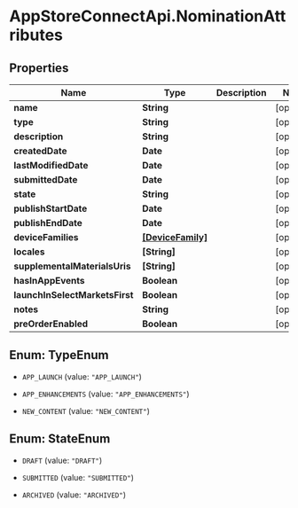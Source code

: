 # AppStoreConnectApi.NominationAttributes

## Properties

Name | Type | Description | Notes
------------ | ------------- | ------------- | -------------
**name** | **String** |  | [optional] 
**type** | **String** |  | [optional] 
**description** | **String** |  | [optional] 
**createdDate** | **Date** |  | [optional] 
**lastModifiedDate** | **Date** |  | [optional] 
**submittedDate** | **Date** |  | [optional] 
**state** | **String** |  | [optional] 
**publishStartDate** | **Date** |  | [optional] 
**publishEndDate** | **Date** |  | [optional] 
**deviceFamilies** | [**[DeviceFamily]**](DeviceFamily.md) |  | [optional] 
**locales** | **[String]** |  | [optional] 
**supplementalMaterialsUris** | **[String]** |  | [optional] 
**hasInAppEvents** | **Boolean** |  | [optional] 
**launchInSelectMarketsFirst** | **Boolean** |  | [optional] 
**notes** | **String** |  | [optional] 
**preOrderEnabled** | **Boolean** |  | [optional] 



## Enum: TypeEnum


* `APP_LAUNCH` (value: `"APP_LAUNCH"`)

* `APP_ENHANCEMENTS` (value: `"APP_ENHANCEMENTS"`)

* `NEW_CONTENT` (value: `"NEW_CONTENT"`)





## Enum: StateEnum


* `DRAFT` (value: `"DRAFT"`)

* `SUBMITTED` (value: `"SUBMITTED"`)

* `ARCHIVED` (value: `"ARCHIVED"`)




